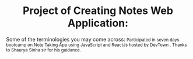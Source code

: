 <div align="center">
  <h1> Project of Creating Notes Web Application: </h1>
</div>


Some of the terminologies you may come across: 
<small>
Participated in seven days bootcamp on Note Taking App using JavaScript and ReactJs hosted by DevTown .
Thanks to Shaurya Sinha sir for his guidance.
</smalll>
